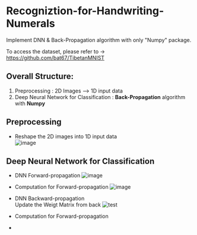 # Recogniztion-for-Handwriting-Numerals
Implement DNN &amp; Back-Propagation algorithm with only "Numpy" package.  

To access the dataset, please refer to -> https://github.com/bat67/TibetanMNIST  
## Overall Structure:  
 1. Preprocessing : 2D Images --> 1D input data  
 2. Deep Neural Network for Classification : **Back-Propagation** algorithm with **Numpy**


## Preprocessing
 - Reshape the 2D images into 1D input data    
 ![image](https://user-images.githubusercontent.com/78803926/132632169-8ba15745-89ee-47db-9b53-e9c76718251a.png )
 
 
## Deep Neural Network for Classification  
 - DNN Forward-propagation 
 ![image](https://user-images.githubusercontent.com/78803926/132633461-4dee220a-f276-426c-ae43-dd0d364a225d.png)  
 
 - Computation for Forward-propagation
 ![image](https://user-images.githubusercontent.com/78803926/132633795-b6e7f5e5-43c2-46e3-8b42-d3ba6f70153e.png)  
 
 - DNN Backward-propagation  
   Update the Weigt Matrix from back 
   ![test](https://user-images.githubusercontent.com/78803926/132634407-d52d2d07-6d2f-4852-9c7e-d322fe1410c0.png)  
   
 - Computation for Forward-propagation  

 - 
  




